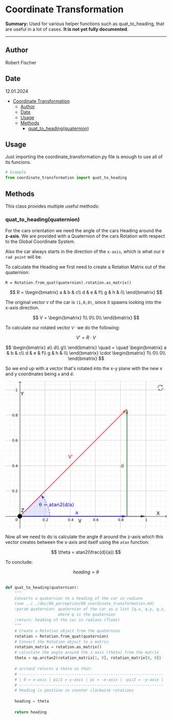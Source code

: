 # Coordinate Transformation

**Summary:** Used for various helper functions such as quat_to_heading, that are useful in a lot of cases. **It is not yet fully documented**.

---

## Author

Robert Fischer

## Date

12.01.2024

<!-- TOC -->

- [Coordinate Transformation](#coordonate-transformation)
  - [Author](#author)
  - [Date](#date)
  - [Usage](#usage)
  - [Methods](#methods)
    - [quat_to_heading(quaternion)](#quat_to_headingquaternion)

<!-- TOC -->

## Usage

Just importing the coordinate_transformation.py file is enough to use all of its funcions.

```Python
# Example
from coordinate_transformation import quat_to_heading
```

## Methods

This class provides multiple useful methods:

### quat_to_heading(quaternion)

For the cars orientation we need the angle of the cars Heading around the **z-axis**.
We are provided with a Quaternion of the cars Rotation with respect to the Global Coordinate System.

Also the car always starts in the direction of the `x-axis`, which is what our `0 rad point` will be.

To calculate the Heading we first need to create a Rotation Matrix out of the quaternion:

`R = Rotation.from_quat(quaternion).rotation.as_matrix()`

$$
R =
\begin{bmatrix}
    a & b & c\\
    d & e & f\\
    g & h & i\\
\end{bmatrix}
$$

The original vector `V` of the car is `(1,0,0)`, since it spawns looking into the x-axis direction.

$$
V =
\begin{bmatrix}
    1\\
    0\\
    0\\
\end{bmatrix}
$$

To calculate our rotated vector `V'` we do the following:

$$
V' = R \cdot V
$$

$$
\begin{bmatrix}
    a\\
    d\\
    g\\
\end{bmatrix}
\quad = \quad
\begin{bmatrix}
    a & b & c\\
    d & e & f\\
    g & h & i\\
\end{bmatrix}
\cdot
\begin{bmatrix}
    1\\
    0\\
    0\\
\end{bmatrix}
$$

So we end up with a vector that's rotated into the x-y plane with the new x and y coordinates being `a` and `d`:

![quat_to_angle](../../doc/00_assets/perception/quat_to_angle.png)

Now all we need to do is calculate the angle $\theta$ around the z-axis which this vector creates between the x-axis and itself using the `atan` function:

$$
\theta = atan2(\frac{d}{a})
$$

To conclude:

$$heading = \theta$$

```Python

def quat_to_heading(quaternion):
    """
    Converts a quaternion to a heading of the car in radians
    (see ../../doc/06_perception/00_coordinate_transformation.md)
    :param quaternion: quaternion of the car as a list [q.x, q.y, q.z, q.w]
                       where q is the quaternion
    :return: heading of the car in radians (float)
    """
    # Create a Rotation object from the quaternion
    rotation = Rotation.from_quat(quaternion)
    # Convert the Rotation object to a matrix
    rotation_matrix = rotation.as_matrix()
    # calculate the angle around the z-axis (theta) from the matrix
    theta = np.arctan2(rotation_matrix[1, 0], rotation_matrix[0, 0])

    # arctan2 returns a theta so that:
    # ---------------------------------------------------------------
    # | 0 = x-axis | pi/2 = y-axis | pi = -x-axis | -pi/2 = -y-axis |
    # ---------------------------------------------------------------
    # heading is positive in counter clockwise rotations

    heading = theta

    return heading

```
